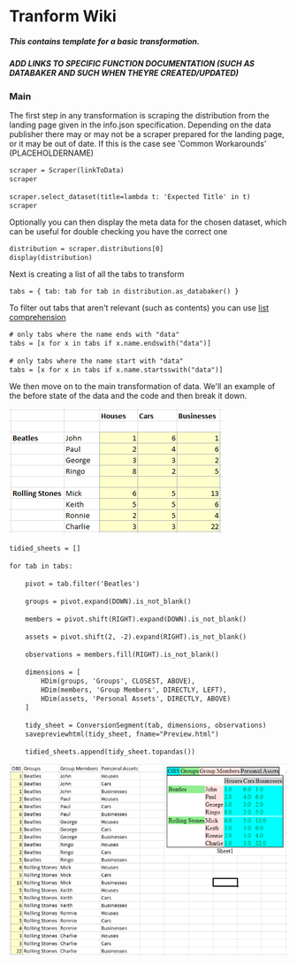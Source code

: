 # Tranform Wiki

##### This contains template for a basic transformation.
##### ADD LINKS TO SPECIFIC FUNCTION DOCUMENTATION (SUCH AS DATABAKER AND SUCH WHEN THEYRE CREATED/UPDATED)

### Main

The first step in any transformation is scraping the distribution from the landing page given in the info.json specification.
Depending on the data publisher there may or may not be a scraper prepared for the landing page, or it may be out of date. If this is the case see 'Common Workarounds' (PLACEHOLDERNAME)

<pre><code>scraper = Scraper(linkToData)
scraper

scraper.select_dataset(title=lambda t: 'Expected Title' in t)
scraper
</code></pre>

Optionally you can then display the meta data for the chosen dataset, which can be useful for double checking you have the correct one

<pre><code>distribution = scraper.distributions[0]
display(distribution)
</code></pre>

Next is creating a list of all the tabs to transform

<pre><code>tabs = { tab: tab for tab in distribution.as_databaker() }</code></pre>

To filter out tabs that aren't relevant (such as contents) you can use [list comprehension](https://www.programiz.com/python-programming/list-comprehension)

<pre><code># only tabs where the name ends with "data"
tabs = [x for x in tabs if x.name.endswith("data")]

# only tabs where the name start with "data"
tabs = [x for x in tabs if x.name.startsswith("data")]
</code></pre>

We then move on to the main transformation of data. We'll an example of the before state of the data and the code and then break it down.

![Databaker before](https://github.com/RedWalters/Documentation/blob/master/resources/before.PNG?raw=true)

<pre><code>tidied_sheets = []

for tab in tabs:

    pivot = tab.filter('Beatles')

    groups = pivot.expand(DOWN).is_not_blank()

    members = pivot.shift(RIGHT).expand(DOWN).is_not_blank()

    assets = pivot.shift(2, -2).expand(RIGHT).is_not_blank()

    observations = members.fill(RIGHT).is_not_blank()

    dimensions = [
        HDim(groups, 'Groups', CLOSEST, ABOVE),
        HDim(members, 'Group Members', DIRECTLY, LEFT),
        HDim(assets, 'Personal Assets', DIRECTLY, ABOVE)
    ]

    tidy_sheet = ConversionSegment(tab, dimensions, observations)
    savepreviewhtml(tidy_sheet, fname="Preview.html")

    tidied_sheets.append(tidy_sheet.topandas())</code></pre>
  
  ![Databaker after](https://github.com/RedWalters/Documentation/blob/master/resources/after.PNG?raw=true)
